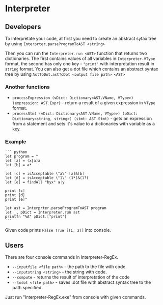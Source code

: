 # Interpreter
## Developers

To interpretate your code, at first you need to create an abstract sytax tree by using `Interprter.parseProgramToAST <string>`

Then you can run the `Interpreter.run <AST>` function that returns two dictionaries. The first contains values of all variables in `Interpreter.VType` format, the second has only one key - `"print"` with interpretation result in `string` format.
You can also get a dot file which contains an abstract syntax tree by using `AstToDot.astToDot <output file path> <AST>`

### Another functions

* `processExpression (vDict: Dictionary<AST.VName, VType>) (expression: AST.Expr)` - return a result of a given expression in `VType` format.
* `processStmt (vDict: Dictionary<AST.VName, VType>) (pDict: Dictionary<string, string>) (stmt: AST.Stmt)` - gets an expression from a statement and sets it's value to a dictionaries with variable as a key.

### Example

    ``` python
    let program = "
    let [a] = (x|a)a
	let [b] = a*

	let [c] = isAcceptable \"a\" [a]&[b]
	let [d] = isAcceptable \"1\" (1*)&(1?)
	let [e] = findAll "byx" a|y

	print [c]
	print [d]
	print [e]"

	let ast = Interprter.parseProgramToAST program
	let _, pDict = Interpreter.run ast
	printfn "%A" pDict.["print"]
    ```

Given code prints
    ```
    False
    True
    [(1, 2)]
    ```
into console.

## Users

There are four console commands in Interpreter-RegEx.

* `--inputfile <file path>` - the path to the file with code.
* `--inputstring <string>` - the string with code.
* `--compute` - returns the result of interpretation of the code
* `--todot <file path>` - saves .dot file with abstract syntax tree to the path specified.
	
Just run "Interpreter-RegEx.exe" from console with given commands.